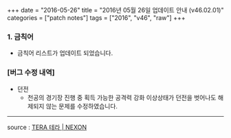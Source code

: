+++
date = "2016-05-26"
title = "2016년 05월 26일 업데이트 안내 (v46.02.01)"
categories = ["patch notes"]
tags = ["2016", "v46", "raw"]
+++

### 1. 금칙어
- 금칙어 리스트가 업데이트 되었습니다.

### [버그 수정 내역]
- 던전
  - 천공의 경기장 진행 중 획득 가능한 공격력 강화 이상상태가 던전을 벗어나도 해제되지 않는 문제를 수정하였습니다.

----

source : [TERA 테라 | NEXON](http://tera.nexon.com/news/update/view.aspx?n4articlesn=)
